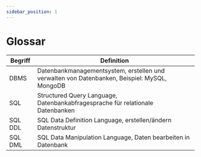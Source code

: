 ```yaml
---
sidebar_position: 1
---
```


# Glossar

| Begriff | Definition |
| --- | --- |
| DBMS | Datenbankmanagementsystem, erstellen und verwalten von Datenbanken, Beispiel: MySQL, MongoDB |
| SQL | Structured Query Language, Datenbankabfragesprache für relationale Datenbanken |
| SQL DDL | SQL Data Definition Language, erstellen/ändern Datenstruktur |
| SQL DML | SQL Data Manipulation Language, Daten bearbeiten in Datenbank |

<!-- https://sortmylist.com/
DBMS
SQL
SQL DDL
SQL DML
-->
